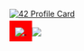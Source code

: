 [![42 Profile Card](https://1337-readme.vercel.app/api/profile?cursus=42&dark=true&email=hide&login=zlayine)](https://github.com/mohouyizme/1337-readme)

<a style="background-color: red;padding: 10px;" href="https://github.com/zlayine?tab=repositories">
  <img align="center" src="https://github-readme-stats.vercel.app/api/top-langs/?username=zlayine&theme=dark"/>
</a>
<a href="https://github.com/zlayine?tab=repositories">
 <img align="center" src="https://github-readme-stats.vercel.app/api?username=zlayine&line_height=40&show_icons=true&theme=dark">
</a>
